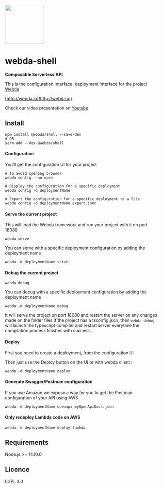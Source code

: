 <img src="https://webda.io/images/webda.svg" width="128px" />

# webda-shell

**Composable Serverless API**

This is the configuration interface, deployment interface for the project [Webda](http://github.com/loopingz/webda.git)

[http://webda.io](http://webda.io)

Check our video presentation on [Youtube](https://www.youtube.com/playlist?list=PLfn1MAL4_e7ERdqj9rWlmEkK5gMkL4bKI)

## Install

```
npm install @webda/shell --save-dev
# OR
yarn add --dev @webda/shell
```

#### Configuration

You'll get the configuration UI for your project

```
# To avoid opening browser
webda config --no-open

# Display the configuration for a specific deployment
webda config -d deploymentName

# Export the configuration for a specific deployment to a file
webda config -d deploymentName export.json
```


#### Serve the current project

This will load the Webda framework and run your project with it on port 18080


```
webda serve
```

You can serve with a specific deployment configuration by adding the deployment name

```
webda -d deploymentName serve
```

#### Debug the current project

```
webda debug
```

You can debug with a specific deployment configuration by adding the deployment name

```
webda -d deploymentName debug
```


It will serve the project on port 18080 and restart the server on any changes made on the folder files
If the project has a tsconfig.json, then `webda debug` will launch the typescript compiler and restart server everytime the compilation process finishes with success.


#### Deploy

First you need to create a deployment, from the configuration UI

Then just use the Deploy button on the UI or with webda client :

```
webda -d deploymentName deploy
```

#### Generate Swagger/Postman configuration 

If you use Amazon we expose a way for you to get the Postman configuration of your API using AWS

```
webda -d deploymentName openapi myOpenApiDocs.json
```

#### Only redeploy Lambda code on AWS

```
webda -d deploymentName deploy lambda
```

## Requirements

Node.js >= 14.10.0

## Licence

LGPL 3.0
